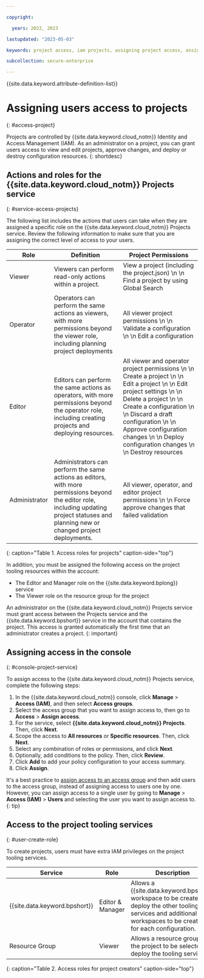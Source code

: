 ```yaml
---

copyright:

  years: 2022, 2023

lastupdated: "2023-05-03"

keywords: project access, iam projects, assigning project access, assign access, access project

subcollection: secure-enterprise

---
```


{{site.data.keyword.attribute-definition-list}}

# Assigning users access to projects
{: #access-project}

Projects are controlled by {{site.data.keyword.cloud_notm}} Identity and Access Management (IAM). As an administrator on a project, you can grant users access to view and edit projects, approve changes, and deploy or destroy configuration resources.
{: shortdesc}

## Actions and roles for the {{site.data.keyword.cloud_notm}} Projects service
{: #service-access-projects}

The following list includes the actions that users can take when they are assigned a specific role on the {{site.data.keyword.cloud_notm}} Projects service. Review the following information to make sure that you are assigning the correct level of access to your users.

| Role | Definition |Project Permissions |
|-------------|---------------------|---------------------|
| Viewer | Viewers can perform read-only actions within a project. | View a project (including the project.json) \n \n Find a project by using Global Search |
| Operator | Operators can perform the same actions as viewers, with more permissions beyond the viewer role, including planning project deployments | All viewer project permissions \n \n Validate a configuration \n \n Edit a configuration |
| Editor | Editors can perform the same actions as operators, with more permissions beyond the operator role, including creating projects and deploying resources. | All viewer and operator project permissions \n \n Create a project \n \n Edit a project \n \n Edit project settings \n \n Delete a project \n \n Create a configuration \n \n  Discard a draft configuration \n \n Approve configuration changes \n \n Deploy configuration changes \n \n Destroy resources  |
| Administrator | Administrators can perform the same actions as editors, with more permissions beyond the editor role, including updating project statuses and planning new or changed project deployments. | All viewer, operator, and editor project permissions \n \n Force approve changes that failed validation |
{: caption="Table 1. Access roles for projects" caption-side="top"}

In addition, you must be assigned the following access on the project tooling resources within the account:

* The Editor and Manager role on the {{site.data.keyword.bplong}} service
* The Viewer role on the resource group for the project

An administrator on the {{site.data.keyword.cloud_notm}} Projects service must grant access between the Projects service and the {{site.data.keyword.bpshort}} service in the account that contains the project. This access is granted automatically the first time that an administrator creates a project.
{: important}

## Assigning access in the console
{: #console-project-service}

To assign access to the {{site.data.keyword.cloud_notm}} Projects service, complete the following steps:

1. In the {{site.data.keyword.cloud_notm}} console, click **Manage** > **Access (IAM)**, and then select **Access groups**.
1. Select the access group that you want to assign access to, then go to **Access** > **Assign access**.
1. For the service, select **{{site.data.keyword.cloud_notm}} Projects**. Then, click **Next**.
1. Scope the access to **All resources** or **Specific resources**. Then, click **Next**.
1. Select any combination of roles or permissions, and click **Next**.
1. Optionally, add conditions to the policy. Then, click **Review**.
1. Click **Add** to add your policy configuration to your access summary.
1. Click **Assign**.

It's a best practice to [assign access to an access group](/docs/secure-enterprise?topic=secure-enterprise-access-enterprises#bp-enterprise-access-include-how_access) and then add users to the access group, instead of assigning access to users one by one. However, you can assign access to a single user by going to **Manage** > **Access (IAM)** > **Users** and selecting the user you want to assign access to.
{: tip}

## Access to the project tooling services
{: #user-create-role}

To create projects, users must have extra IAM privileges on the project tooling services.

| Service | Role | Description|
|-------------|---------------------|---------------------|
| {{site.data.keyword.bpshort}} | Editor & Manager | Allows a {{site.data.keyword.bpshort}} workspace to be created to deploy the other tooling services and additional workspaces to be created for each configuration. |
| Resource Group | Viewer | Allows a resource group for the project to be selected to deploy the tooling services. |
{: caption="Table 2. Access roles for project creators" caption-side="top"}
